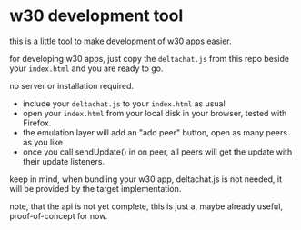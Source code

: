 # w30 development tool

this is a little tool to make development of w30 apps easier.

for developing w30 apps,
just copy the `deltachat.js` from this repo beside
your `index.html` and you are ready to go.

no server or installation required.

- include your `deltachat.js` to your `index.html` as usual
- open your `index.html` from your local disk in your browser,
  tested with Firefox.
- the emulation layer will add an "add peer" button,
  open as many peers as you like
- once you call sendUpdate() in on peer,
  all peers will get the update with their update listeners.

keep in mind, when bundling your w30 app, deltachat.js is not needed,
it will be provided by the target implementation.

note, that the api is not yet complete,
this is just a, maybe already useful, proof-of-concept for now.


